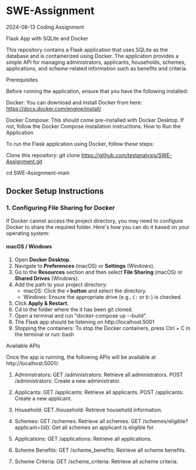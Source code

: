 # SWE-Assignment
2024-08-13 Coding Assignment

Flask App with SQLite and Docker

This repository contains a Flask application that uses SQLite as the database and is containerized using Docker. The application provides a simple API for managing administrators, applicants, households, schemes, applications, and scheme-related information such as benefits and criteria.

Prerequisites

Before running the application, ensure that you have the following installed:

Docker: You can download and install Docker from here: https://docs.docker.com/engine/install/

Docker Compose: This should come pre-installed with Docker Desktop. If not, follow the Docker Compose installation instructions.
How to Run the Application

To run the Flask application using Docker, follow these steps:

Clone this repository:
git clone https://github.com/testanalysis/SWE-Assignment.git

cd SWE-Assignment-main

## Docker Setup Instructions

### 1. Configuring File Sharing for Docker

If Docker cannot access the project directory, you may need to configure Docker to share the required folder. Here's how you can do it based on your operating system:

#### macOS / Windows
1. Open **Docker Desktop**.
2. Navigate to **Preferences** (macOS) or **Settings** (Windows).
3. Go to the **Resources** section and then select **File Sharing** (macOS) or **Shared Drives** (Windows).
4. Add the path to your project directory:
   - macOS: Click the **`+` button** and select the directory.
   - Windows: Ensure the appropriate drive (e.g., `C:` or `D:`) is checked.
5. Click **Apply & Restart**.
6. Cd to the folder where the it has been git cloned.
7. Open a terminal and run "docker-compose up --build".
8. The Flask app should be listening on http://localhost:5001
9. Stopping the containers: To stop the Docker containers, press Ctrl + C in the terminal or run:
bash

Available APIs

Once the app is running, the following APIs will be available at http://localhost:5001/:

1. Administrators:
GET /administrators: Retrieve all administrators.
POST /administrators: Create a new administrator.

3. Applicants:
GET /applicants: Retrieve all applicants.
POST /applicants: Create a new applicant.

5. Household:
GET /household: Retrieve household information.

6. Schemes:
GET /schemes: Retrieve all schemes.
GET /schemes/eligible?applicant={id}: Get all schemes an applicant is eligible for.

7. Applications:
GET /applications: Retrieve all applications.

8. Scheme Benefits:
GET /scheme_benefits: Retrieve all scheme benefits.

9. Scheme Criteria:
GET /scheme_criteria: Retrieve all scheme criteria.

